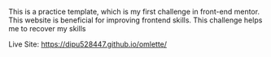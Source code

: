 This is a practice template, which is my first challenge in front-end mentor. 
This website is beneficial for improving frontend skills. 
This challenge helps me to recover my skills

Live Site: https://dipu528447.github.io/omlette/
